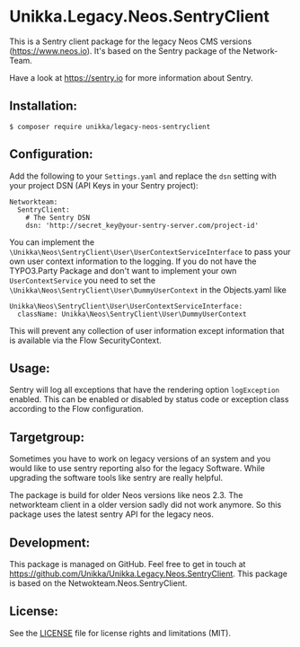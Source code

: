 Unikka.Legacy.Neos.SentryClient
=============================

This is a Sentry client package for the legacy Neos CMS versions (https://www.neos.io).
It's based on the Sentry package of the Network-Team.

Have a look at https://sentry.io for more information about Sentry.

Installation:
-------------

    $ composer require unikka/legacy-neos-sentryclient

Configuration:
--------------

Add the following to your `Settings.yaml` and replace the `dsn` setting with your project DSN (API Keys in your Sentry project):

    Networkteam:
      SentryClient:
        # The Sentry DSN
        dsn: 'http://secret_key@your-sentry-server.com/project-id'

You can implement the `\Unikka\Neos\SentryClient\User\UserContextServiceInterface` to pass your own user context 
information to the logging. If you do not have the TYPO3.Party Package and don't want to implement your own 
`UserContextService` you need to set the `\Unikka\Neos\SentryClient\User\DummyUserContext` in the Objects.yaml like

    Unikka\Neos\SentryClient\User\UserContextServiceInterface:
      className: Unikka\Neos\SentryClient\User\DummyUserContext

This will prevent any collection of user information except information that is available via the Flow SecurityContext.

Usage:
------

Sentry will log all exceptions that have the rendering option `logException` enabled. This can be enabled or disabled
by status code or exception class according to the Flow configuration.

Targetgroup:
------------

Sometimes you have to work on legacy versions of an system and you would like to use sentry
reporting also for the legacy Software. While upgrading the software tools like sentry are really helpful.

The package is build for older Neos versions like neos 2.3. The networkteam client in a older version sadly did not
work anymore. So this package uses the latest sentry API for the legacy neos.

Development:
------------

This package is managed on GitHub. Feel free to get in touch at https://github.com/Unikka/Unikka.Legacy.Neos.SentryClient.
This package is based on the Netwokteam.Neos.SentryClient.

License:
--------

See the [LICENSE](LICENSE.md) file for license rights and limitations (MIT).
